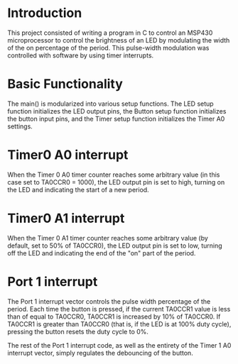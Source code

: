 # Introduction
This project consisted of writing a program in C to control an MSP430 microprocessor to control the brightness of an LED by modulating the width of the on percentage of the period. This pulse-width modulation was controlled with software by using timer interrupts.

# Basic Functionality
The main() is modularized into various setup functions. The LED setup function initializes the LED output pins, the Button setup function initializes the button input pins, and the Timer setup function initializes the Timer A0 settings. 

# Timer0 A0 interrupt
When the Timer 0 A0 timer counter reaches some arbitrary value (in this case set to TA0CCR0 = 1000), the LED output pin is set to high, turning on the LED and indicating the start of a new period.

# Timer0 A1 interrupt
When the Timer 0 A1 timer counter reaches some arbitrary value (by default, set to 50% of TA0CCR0), the LED output pin is set to low, turning off the LED and indicating the end of the "on" part of the period.

# Port 1 interrupt
The Port 1 interrupt vector controls the pulse width percentage of the period. Each time the button is pressed, if the current TA0CCR1 value is less than of equal to TA0CCR0, TA0CCR1 is increased by 10% of TA0CCR0. If TA0CCR1 is greater than TA0CCR0 (that is, if the LED is at 100% duty cycle), pressing the button resets the duty cycle to 0%.

The rest of the Port 1 interrupt code, as well as the entirety of the Timer 1 A0 interrupt vector, simply regulates the debouncing of the button.


